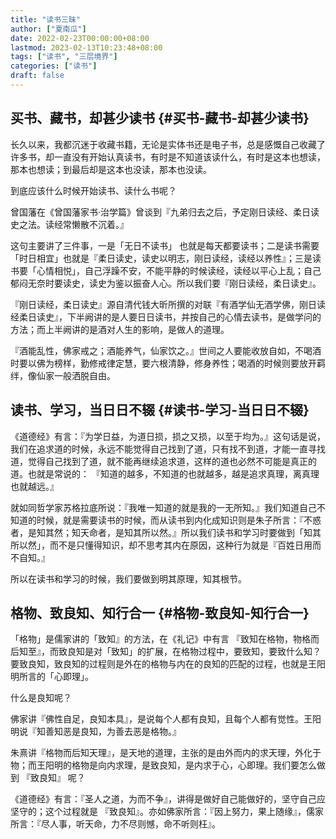```yaml
---
title: "读书三昧"
author: ["夏南瓜"]
date: 2022-02-23T00:00:00+08:00
lastmod: 2023-02-13T10:23:48+08:00
tags: ["读书", "三层境界"]
categories: ["读书"]
draft: false
---
```


## 买书、藏书，却甚少读书 {#买书-藏书-却甚少读书}

长久以来，我都沉迷于收藏书籍，无论是实体书还是电子书，总是感慨自己收藏了许多书，却一直没有开始认真读书，有时是不知道该读什么，有时是这本也想读，那本也想读；到最后却是这本也没读，那本也没读。

到底应该什么时候开始读书、读什么书呢？

曾国藩在《曾国藩家书·治学篇》曾谈到『九弟归去之后，予定刚日读经、柔日读史之法。读经常懒散不沉着。』

这句主要讲了三件事，一是「无日不读书」 也就是每天都要读书；二是读书需要「时日相宜」也就是『柔日读史，读史以明志，刚日读经，读经以养性』；三是读书要「心情相悦」，自己浮躁不安，不能平静的时候读经，读经以平心上乱；自己郁闷无奈时要读史，读史为鉴以振奋人心。所以我们要『刚日读经，柔日读史』。

『刚日读经，柔日读史』源自清代钱大昕所撰的对联『有酒学仙无酒学佛，刚日读经柔日读史』，下半阙讲的是人要日日读书，并按自己的心情去读书，是做学问的方法；而上半阙讲的是酒对人生的影响，是做人的道理。

『酒能乱性，佛家戒之；酒能养气，仙家饮之。』世间之人要能收放自如，不喝酒时要以佛为榜样，勤修戒律定慧，要六根清静，修身养性；喝酒的时候则要放开羁绊，像仙家一般洒脱自由。


## 读书、学习，当日日不辍 {#读书-学习-当日日不辍}

《道德经》有言：『为学日益，为道日损，损之又损，以至于均为。』这句话是说，我们在追求道的时候，永远不能觉得自己找到了道，只有找不到道，才能一直寻找道，觉得自己找到了道，就不能再继续追求道，这样的道也必然不可能是真正的道。也就是常说的： 『知道的越多，不知道的也就越多，越是追求真理，离真理也就越远。』

就如同哲学家苏格拉底所说：『我唯一知道的就是我的一无所知。』我们知道自己不知道的时候，就是需要读书的时候，而从读书到内化成知识则是朱子所言：『不惑者，是知其然；知天命者，是知其所以然。』所以我们读书和学习时要做到「知其所以然」，而不是只懂得知识，却不思考其内在原因，这种行为就是『百姓日用而不自知。』

所以在读书和学习的时候，我们要做到明其原理，知其根节。


## 格物、致良知、知行合一 {#格物-致良知-知行合一}

「格物」是儒家讲的「致知』的方法，在《礼记》中有言 『致知在格物，物格而后知至』，而致良知是对「致知」的扩展，在格物过程中，要致知，要致什么知？要致良知，致良知的过程则是外在的格物与内在的良知的匹配的过程，也就是王阳明所言的「心即理」。

什么是良知呢？

佛家讲『佛性自足，良知本具』，是说每个人都有良知，且每个人都有觉性。王阳明说『知善知恶是良知，为善去恶是格物。』

朱熹讲『格物而后知天理』，是天地的道理，主张的是由外而内的求天理，外化于物；而王阳明的格物是向内求理，是致良知，是内求于心，心即理。我们要怎么做到 『致良知』 呢？

《道德经》有言：『圣人之道，为而不争』，讲得是做好自己能做好的，坚守自己应坚守的；这个过程就是 『致良知』。亦如佛家所言：『因上努力，果上随缘』，儒家所言：『尽人事，听天命，力不尽则憾，命不听则枉』。
